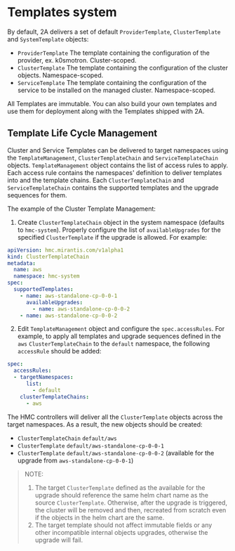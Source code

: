 # Templates system

By default, 2A delivers a set of default `ProviderTemplate`, `ClusterTemplate` and `SystemTemplate` objects:

* `ProviderTemplate`
   The template containing the configuration of the provider, ex. k0smotron. Cluster-scoped.
* `ClusterTemplate`
   The template containing the configuration of the cluster objects. Namespace-scoped.
* `ServiceTemplate`
   The template containing the configuration of the service to be installed on the managed cluster. Namespace-scoped.

All Templates are immutable. You can also build your own templates and use them for deployment along with the
Templates shipped with 2A.


## Template Life Cycle Management

Cluster and Service Templates can be delivered to target namespaces using the `TemplateManagement`,
`ClusterTemplateChain` and `ServiceTemplateChain` objects. `TemplateManagement` object contains the list of
access rules to apply. Each access rule contains the namespaces' definition to deliver templates into and
the template chains. Each `ClusterTemplateChain` and `ServiceTemplateChain` contains the supported templates
and the upgrade sequences for them.

The example of the Cluster Template Management:

1. Create `ClusterTemplateChain` object in the system namespace (defaults to `hmc-system`). Properly configure
   the list of `availableUpgrades` for the specified `ClusterTemplate` if the upgrade is allowed. For example:

```yaml
apiVersion: hmc.mirantis.com/v1alpha1
kind: ClusterTemplateChain
metadata:
  name: aws
  namespace: hmc-system
spec:
  supportedTemplates:
    - name: aws-standalone-cp-0-0-1
      availableUpgrades:
        - name: aws-standalone-cp-0-0-2
    - name: aws-standalone-cp-0-0-2
```

2. Edit `TemplateManagement` object and configure the `spec.accessRules`.
   For example, to apply all templates and upgrade sequences defined in the `aws` `ClusterTemplateChain` to the
   `default` namespace, the following `accessRule` should be added:

```yaml
spec:
  accessRules:
  - targetNamespaces:
      list:
        - default
    clusterTemplateChains:
      - aws
```

The HMC controllers will deliver all the `ClusterTemplate` objects across the target namespaces.
As a result, the new objects should be created:

* `ClusterTemplateChain` `default/aws`
* `ClusterTemplate` `default/aws-standalone-cp-0-0-1`
* `ClusterTemplate` `default/aws-standalone-cp-0-0-2` (available for the upgrade from `aws-standalone-cp-0-0-1`)

> NOTE:
> 1. The target `ClusterTemplate` defined as the available for the upgrade should reference the same helm chart name
> as the source `ClusterTemplate`. Otherwise, after the upgrade is triggered, the cluster will be removed and then,
> recreated from scratch even if the objects in the helm chart are the same.
> 2. The target template should not affect immutable fields or any other incompatible internal objects upgrades,
> otherwise the upgrade will fail.
